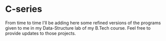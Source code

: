 # C-series
From time to time I'll be adding here some refined versions of the programs given to me in my Data-Structure lab of my B.Tech course.
Feel free to provide updates to those projects.
